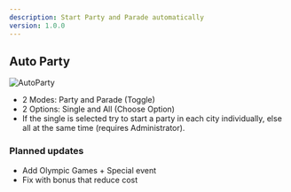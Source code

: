 ```yaml
---
description: Start Party and Parade automatically
version: 1.0.0
---
```


## Auto Party

![AutoParty](./images/autoparty.png 'autoparty')

-   2 Modes: Party and Parade (Toggle)
-   2 Options: Single and All (Choose Option)
-   If the single is selected try to start a party in each city individually, else all at the same time (requires Administrator).

### Planned updates

-   Add Olympic Games + Special event
-   Fix with bonus that reduce cost
